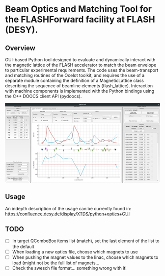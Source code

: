 # Beam Optics and Matching Tool for the FLASHForward facility at FLASH (DESY).

## Overview

GUI-based Python tool designed to evaluate and dynamically interact with the magnetic lattice of the FLASH 
accelerator to match the beam envelope to particular experimental requirements. The code uses the beam-transport and 
matching routines of the Ocelot toolkit, and requires the use of a separate module containing the definition of a 
MagneticLattice class describing the sequence of beamline elements (flash_lattice). Interaction with machine components 
is implemented with the Python bindings using the C++ DOOCS client API (pydoocs). 

![GUI snapshot](gui_snapshot.png?raw=true "Title")

## Usage

An indepth description of the usage can be currently found in: https://confluence.desy.de/display/XTDS/python+optics+GUI

## TODO
- [ ] In target QComboBox items list (match), set the last element of the list to the default
- [ ] When loading a new optics file, choose which magnets to use
- [ ] When pushing the magnet values to the linac, choose which magnets to load (might not be the full list of magnets...
- [ ] Check the swesch file format... something wrong with it!
